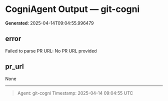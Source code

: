 # CogniAgent Output — git-cogni

**Generated**: 2025-04-14T09:04:55.996479

## error
Failed to parse PR URL: No PR URL provided

## pr_url
None

---
> Agent: git-cogni
> Timestamp: 2025-04-14 09:04:55 UTC